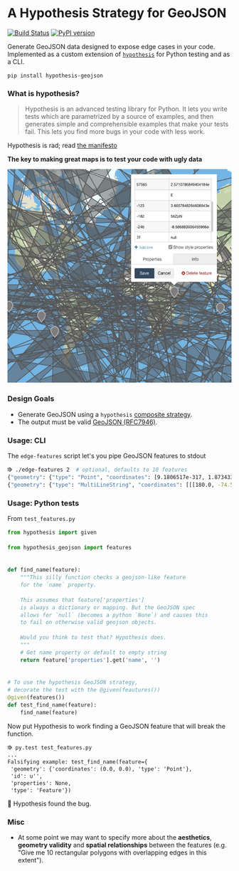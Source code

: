 # A Hypothesis Strategy for GeoJSON

[![Build Status](https://travis-ci.org/mapbox/hypothesis-geojson.svg?branch=master)](https://travis-ci.org/mapbox/hypothesis-geojson) 
[![PyPI version](https://badge.fury.io/py/hypothesis-geojson.svg)](https://badge.fury.io/py/hypothesis-geojson)

Generate GeoJSON data designed to expose edge cases in your code. Implemented as a custom extension of [`hypothesis`](https://github.com/HypothesisWorks/hypothesis-python) for Python testing and as a CLI.

```
pip install hypothesis-geojson
```

### What is hypothesis?

> Hypothesis is an advanced testing library for Python. It lets you write tests which are parametrized by a source of examples, and then generates simple and comprehensible examples that make your tests fail. This lets you find more bugs in your code with less work.

Hypothesis is rad; read [the manifesto](http://hypothesis.readthedocs.io/en/latest/manifesto.html)

**The key to making great maps is to test your code with ugly data**

![img](docs/img/pretty.jpg)

### Design Goals

* Generate GeoJSON using a `hypothesis` [composite strategy](http://hypothesis.readthedocs.io/en/latest/data.html#composite-strategies). 
* The output must be valid [GeoJSON (RFC7946)](https://tools.ietf.org/html/rfc7946).


### Usage: CLI

The `edge-features` script let's you pipe GeoJSON features to stdout

```bash
⭆ ./edge-features 2  # optional, defaults to 10 features
{"geometry": {"type": "Point", "coordinates": [9.1806517e-317, 1.8734333207298816e-300]}, "type": "Feature", "id": 134, "properties": {}}
{"geometry": {"type": "MultiLineString", "coordinates": [[[180.0, -74.59075745399575], [-161.12031862665756, 90.0], [-89.97485098724994, -17.139247698198062]]]}, "type": "Feature", "id": "\u00a0", "properties": {"": null, "196": null, "116": -8.339789954230072e+18}}
```

### Usage: Python tests

From `test_features.py`

```python
from hypothesis import given

from hypothesis_geojson import features


def find_name(feature):
    """This silly function checks a geojson-like feature
    for the `name` property. 
    
    This assumes that feature['properties']
    is always a dictionary or mapping. But the GeoJSON spec
    allows for `null` (becomes a python `None`) and causes this
    to fail on otherwise valid geojson objects.

    Would you think to test that? Hypothesis does.
    """
    # Get name property or default to empty string
    return feature['properties'].get('name', '')


# To use the hypothesis GeoJSON strategy,
# decorate the test with the @given(feautures())
@given(features())
def test_find_name(feature):
    find_name(feature)
```

Now put Hypothesis to work finding a GeoJSON feature that will break the function.

```
⭆ py.test test_features.py
...
Falsifying example: test_find_name(feature={
 'geometry': {'coordinates': (0.0, 0.0), 'type': 'Point'},
 'id': u'',
 'properties': None,
 'type': 'Feature'})
```

:tada: Hypothesis found the bug.


### Misc

* At some point we may want to specify more about the **aesthetics**, **geometry validity** and **spatial relationships** between the features (e.g. "Give me 10 rectangular polygons with overlapping edges in this extent").
